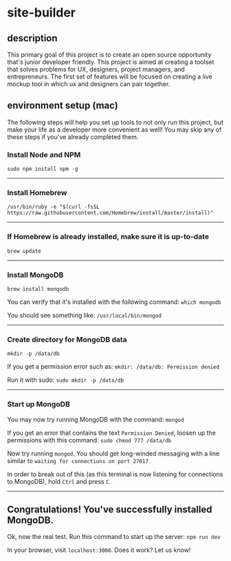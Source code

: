 # site-builder

## description

This primary goal of this project is to create an open source opportunity that's junior developer friendly. This project is aimed at creating a toolset that solves problems for UX, designers, project managers, and entrepreneurs. The first set of features will be focused on creating a live mockup tool in which ux and designers can pair together.

## environment setup (mac)

The following steps will help you set up tools to not only run this project, but make your life as a developer more convenient as well! You may skip any of these steps if you've already completed them.

### Install Node and NPM

`sudo npm install npm -g`

---

### Install Homebrew

`/usr/bin/ruby -e "$(curl -fsSL https://raw.githubusercontent.com/Homebrew/install/master/install)"`

---

### If Homebrew is already installed, make sure it is up-to-date

`brew update`

---

### Install MongoDB

`brew install mongodb`

You can verify that it's installed with the following command:
`which mongodb`

You should see something like:
`/usr/local/bin/mongod`

---

### Create directory for MongoDB data

`mkdir -p /data/db`

If you get a permission error such as:
`mkdir: /data/db: Permission denied`

Run it with sudo:
`sudo mkdir -p /data/db`

---

### Start up MongoDB

You may now try running MongoDB with the command:
`mongod`

If you get an error that contains the text `Permission Denied`, loosen up the permissions with this command:
`sudo chmod 777 /data/db`

Now try running `mongod`. You should get long-winded messaging with a line similar to `waiting for connections on port 27017`.

In order to break out of this (as this terminal is now listening for connections to MongoDB), hold `Ctrl` and press `C`.

---

## Congratulations! You've successfully installed MongoDB.

Ok, now the real test. Run this command to start up the server:
`npm run dev`

In your browser, visit `localhost:3000`. Does it work? Let us know!
